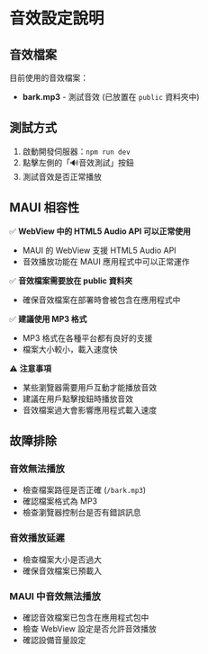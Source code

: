 # 音效設定說明

## 音效檔案

目前使用的音效檔案：
- **bark.mp3** - 測試音效 (已放置在 `public` 資料夾中)

## 測試方式

1. 啟動開發伺服器：`npm run dev`
2. 點擊左側的「🔊音效測試」按鈕
3. 測試音效是否正常播放

## MAUI 相容性

✅ **WebView 中的 HTML5 Audio API 可以正常使用**
- MAUI 的 WebView 支援 HTML5 Audio API
- 音效播放功能在 MAUI 應用程式中可以正常運作

✅ **音效檔案需要放在 public 資料夾**
- 確保音效檔案在部署時會被包含在應用程式中

✅ **建議使用 MP3 格式**
- MP3 格式在各種平台都有良好的支援
- 檔案大小較小，載入速度快

⚠️ **注意事項**
- 某些瀏覽器需要用戶互動才能播放音效
- 建議在用戶點擊按鈕時播放音效
- 音效檔案過大會影響應用程式載入速度

## 故障排除

### 音效無法播放
- 檢查檔案路徑是否正確 (`/bark.mp3`)
- 確認檔案格式為 MP3
- 檢查瀏覽器控制台是否有錯誤訊息

### 音效播放延遲
- 檢查檔案大小是否過大
- 確保音效檔案已預載入

### MAUI 中音效無法播放
- 確認音效檔案已包含在應用程式包中
- 檢查 WebView 設定是否允許音效播放
- 確認設備音量設定 